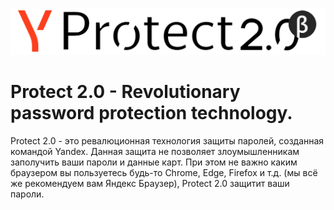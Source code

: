 ![Logo](https://raw.githubusercontent.com/yandex-beta/protect_2.0/main/logo_full.png)
# Protect 2.0 - Revolutionary password protection technology.
Protect 2.0 - это ревалюционная технология защиты паролей, созданная командой Yandex. Данная защита не позволяет злоумышленникам заполучить ваши пароли и данные карт. При этом не важно каким браузером вы пользуетесь будь-то Chrome, Edge, Firefox и т.д. (мы всё же рекомендуем вам Яндекс Браузер), Protect 2.0 защитит ваши пароли.
